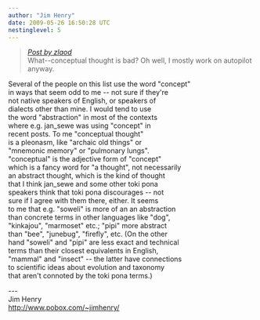 ```yaml
---
author: "Jim Henry"
date: 2009-05-26 16:50:28 UTC
nestinglevel: 5
---
```

> [_Post by zlaod_](/dfSzHfoL/how-to-say-tokiponology#post5)  
> What--conceptual thought is bad? Oh well, I mostly work on autopilot anyway.  
> 

Several of the people on this list use the word "concept"  
in ways that seem odd to me -- not sure if they're  
not native speakers of English, or speakers of  
dialects other than mine. I would tend to use  
the word "abstraction" in most of the contexts  
where e.g. jan\_sewe was using "concept" in  
recent posts. To me "conceptual thought"  
is a pleonasm, like "archaic old things" or  
"mnemonic memory" or "pulmonary lungs".  
"conceptual" is the adjective form of "concept"  
which is a fancy word for "a thought", not necessarily  
an abstract thought, which is the kind of thought  
that I think jan\_sewe and some other toki pona  
speakers think that toki pona discourages -- not  
sure if I agree with them there, either. It seems  
to me that e.g. "soweli" is more of an an abstraction  
than concrete terms in other languages like "dog",  
"kinkajou", "marmoset" etc.; "pipi" more abstract  
than "bee", "junebug", "firefly", etc. (On the other  
hand "soweli" and "pipi" are less exact and technical  
terms than their closest equivalents in English,  
"mammal" and "insect" -- the latter have connections  
to scientific ideas about evolution and taxonomy  
that aren't connoted by the toki pona terms.)  
  
\---  
Jim Henry  
http://www.pobox.com/~jimhenry/